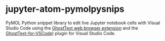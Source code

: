 # jupyter-atom-pymolpysnips

PyMOL Python snippet library to edit live Jupyter notebook cells with Visual Studio Code using the [GhostText web browser extension](https://github.com/fregante/GhostText) and the [GhostText-for-VSCode](https://github.com/fregante/GhostText-for-VSCode/)) plugin for Visual Studio Code. 

